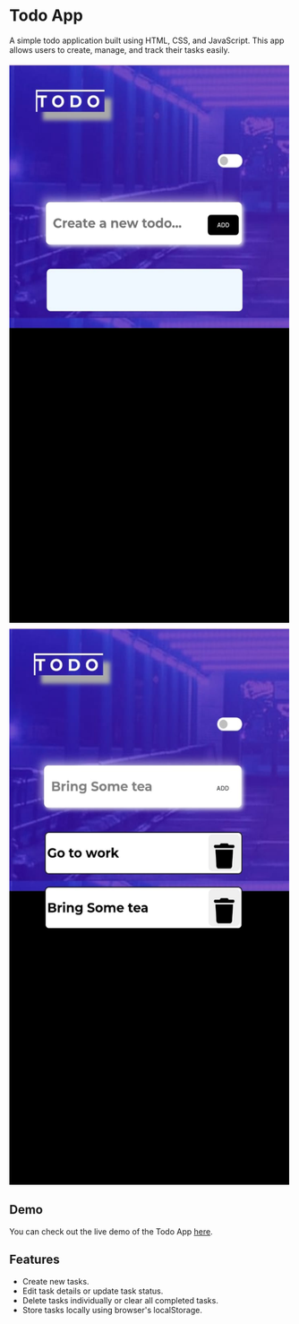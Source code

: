 # Todo App

A simple todo application built using HTML, CSS, and JavaScript. This app allows users to create, manage, and track their tasks easily.


<img src="https://github.com/s21sd/TODO-APP/blob/main/WhatsApp%20Image%202023-06-24%20at%2014.34.21.jpg" width="500" height="1000" alt="Image Description">
<img src="https://github.com/s21sd/TODO-APP/blob/main/WhatsApp%20Image%202023-06-24%20at%2014.35.28.jpg" width="500" height="1000" alt="Image Description">

## Demo

You can check out the live demo of the Todo App [here](https://s21sd.github.io/TODO-APP/).

## Features

- Create new tasks.
- Edit task details or update task status.
- Delete tasks individually or clear all completed tasks.
- Store tasks locally using browser's localStorage.
